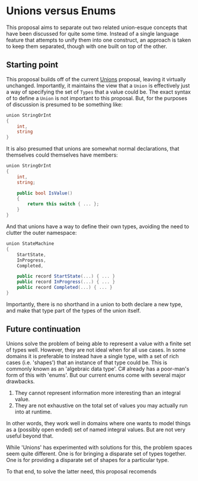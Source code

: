 # Unions versus Enums

This proposal aims to separate out two related union-esque concepts that have been discussed for quite some time.  Instead of a single language feature that attempts to unify them into one construct, an approach is taken to keep them separated, though with one built on top of the other.

## Starting point

This proposal builds off of the current [Unions](https://github.com/dotnet/csharplang/blob/38fd5f33d285cb190268f98cea16223cc0a5b8bc/proposals/unions.md) proposal, leaving it virtually unchanged.  Importantly, it maintains the view that a `Union` is effectively just a way of specifying the set of `Types` that a value could be.  The exact syntax of to define a `Union` is not important to this proposal.  But, for the purposes of discussion is presumed to be something like:

```c#
union StringOrInt
{
    int,
    string
}
```

It is also presumed that unions are somewhat normal declarations, that themselves could themselves have members:

```c#
union StringOrInt
{
    int,
    string;

    public bool IsValue()
    {
        return this switch { ... };
    }
}
```

And that unions have a way to define their own types, avoiding the need to clutter the outer namespace:

```c#
union StateMachine
{
    StartState,
    InProgress,
    Completed,

    public record StartState(...) { ... }
    public record InProgress(...) { ... }
    public record Completed(...) { ... }
}
```

Importantly, there is no shorthand in a union to both declare a new type, and make that type part of the types of the union itself.

## Future continuation

Unions solve the problem of being able to represent a value with a finite set of types well.  However, they are not ideal when for all use cases.  In some domains it is preferable to instead have a single type, with a set of rich cases (i.e. 'shapes') that an instance of that type could be.  This is commonly known as an 'algebraic data type'.  C# already has a poor-man's form of this with 'enums'.  But our current enums come with several major drawbacks.

1. They cannot represent information more interesting than an integral value.
2. They are not exhaustive on the total set of values you may actually run into at runtime.

In other words, they work well in domains where one wants to model things as a (possibly open ended) set of named integral values.  But are not very useful beyond that.

While 'Unions' has experimented with solutions for this, the problem spaces seem quite different.  One is for bringing a disparate set of types together.  One is for providing a disparate set of shapes for a particular type.

To that end, to solve the latter need, this proposal recomends 
